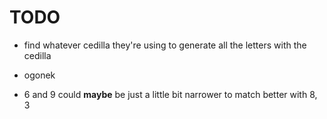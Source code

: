 # TODO

-   find whatever cedilla they're using to generate all the letters
    with the cedilla

-   ogonek

-   6 and 9 could **maybe** be just a little bit narrower to match better with 8, 3
